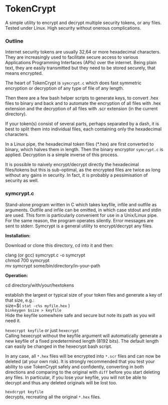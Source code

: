 # TokenCrypt

A simple utility to encrypt and decrypt multiple security tokens, or any files.
Tested under Linux. High security without onerous complications.

### Outline

Internet security tokens are usually 32,64 or more hexadecimal characters. 
They are increasingly used to facilitate secure access to various 
Applications Programming Interfaces (APIs) over the internet. Being plain text,
they are easily transmitted but they need to be stored securely, that means encrypted.

The heart of TokenCrypt is `symcrypt.c` which does fast symmetric 
encryption or decryption of any type of file of any length. 

Then there are a few 
bash helper scripts to generate keys, to convert .hex files to binary and back and
to automate the encryption of all files with .hex extension and the decryption of
all files with .scr extension (in the current directory).

If your token(s) consist of several parts, perhaps separated by a dash, 
it is best to split them into individual files, each containing only the hexadecimal characters.

In a Linux pipe, the hexadecimal token files (*.hex) are first converted to binary, 
which halves them in length. Then the binary encryptor `symcrypt.c` is applied.
Decryption is a simple inverse of this process. 

It is possible to naively encrypt/decrypt directly the hexadecimal files/tokens
but this is sub-optimal, as the encrypted files are twice as long without any gains
in security. In fact, it is probably a pessimisation of security as well.

### symcrypt.c ###

Stand-alone program written in C which takes keyfile, infile and outfile as arguments. 
Outfile and infile can be omitted, in which case stdout and stdin are used. 
This form is particularly convenient for use in a Unix/Linux pipe. 
For the same reason, the program operates silently. Error messages are sent to stderr.
Symcrypt is a general utility to encrypt/decrypt any files.

**Installation:** 

Download or clone this directory, cd into it and then:

clang (or gcc) symcrypt.c -o symcrypt  
chmod 700 symcrypt  
mv symcrypt some/bin/directory/in-your-path

**Operation:**

cd directory/with/your/hextokens 
 
establish the largest or typical size of your token files and generate a key of
that size, e.g.:  
size=$( `stat -c%s myfile.hex` )  
`binkeygen $size > keyfile`  
Hide the keyfile somewhere safe and secure but note its path as you will need it.
  
`hexecrypt keyfile` or just `hexecrypt`  
Calling hexecrypt without the keyfile argument will automatically generate 
a new keyfile of a fixed predetermined length (8192 bits). 
The default length can easily be changed in the hexecrypt bash script.
  
In any case, all `*.hex` files will be encrypted into `*.scr` files and can 
now be deleted (at your own risk). It is strongly recommended that you test your
ability to use TokenCrypt safely and confidently, converting in both directions and
comparing to the original with `diff` before you start deleting any files. 
In particular, if you lose your keyfile, you will not be able to decrypt and thus any
deleted originals will be lost too.

`hexdcrypt keyfile`  
decrypts, recreating all the original `*.hex` files.


  




